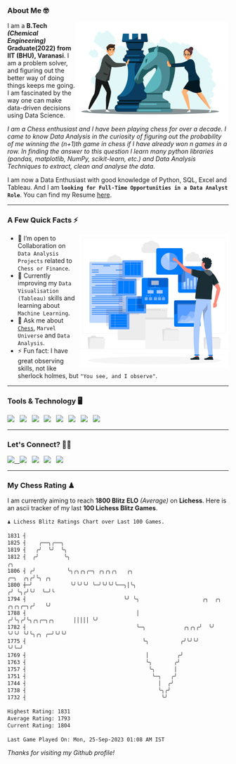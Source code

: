 ### About Me 🤓
<img align="right" alt="Coding" width="350" src="https://github.com/Laxman-Lakhan/Laxman-Lakhan/blob/master/Assets/Chess_Vector.jpg">   

I am a **B.Tech** _**(Chemical Engineering)**_ **Graduate(2022) from IIT (BHU), Varanasi**. I am a problem solver, and figuring out the better way of doing things keeps me going. I am fascinated by the way one can make data-driven decisions using Data Science. 

_I am a Chess enthusiast and I have been playing chess for over a decade. I came to know Data Analysis in the curiosity of figuring out the probability of me winning the (n+1)th game in chess if I have already won n games in a row. In finding the answer to this question I learn many python libraries (pandas, matplotlib, NumPy, scikit-learn, etc.) and Data Analysis Techniques to extract, clean and analyse the data._

I am now a Data Enthusiast with good knowledge of Python, SQL, Excel and Tableau. And I am **`looking for Full-Time Opportunities in a Data Analyst Role`**. You can find my Resume
 [here](https://drive.google.com/file/d/1UIOoogRLj5eGQFQBkuvMmTISZVdl2Ok7/view?usp=sharing).


---

### A Few Quick Facts ⚡️
<img align="right" alt="Coding" width="340" src="https://github.com/Laxman-Lakhan/Laxman-Lakhan/blob/master/Assets/Data_Vector.jpg">   

- 🤝 I’m open to Collaboration on `Data Analysis Projects` related to `Chess or Finance`.
- 📖 Currently improving my `Data Visualisation (Tableau)` skills and learning about `Machine Learning`.
- 💬 Ask me about [`Chess`](https://lichess.org/@/YourKingIsInDanger), `Marvel Universe` and `Data Analysis`.
- ⚡️ Fun fact: I have great observing skills, not like sherlock holmes, but `"You see, and I observe"`.

---
### Tools & Technology 🖥

<img src="https://img.shields.io/badge/Python-white?logo=Python&logoColor=ColorName&style=ShieldStyle" /> &nbsp;
<img src="https://img.shields.io/badge/MySQL-white?logo=MySQL&logoColor=ColorName&style=ShieldStyle" /> &nbsp;
<img src="https://img.shields.io/badge/Tableau-white?logo=Tableau&logoColor=ColorName&style=ShieldStyle" /> &nbsp;
<img src="https://img.shields.io/badge/Excel-white?logo=Microsoft+Excel&logoColor=196F3D&style=ShieldStyle" /> &nbsp;
<img src="https://img.shields.io/badge/Jupyter-white?logo=Jupyter&logoColor=ColorName&style=ShieldStyle" /> &nbsp;
<img src="https://img.shields.io/badge/pandas-white?logo=Pandas&logoColor=000080&style=ShieldStyle" /> &nbsp;
<img src="https://img.shields.io/badge/numpy-white?logo=Numpy&logoColor=85C1E9&style=ShieldStyle" /> &nbsp;
<img src="https://img.shields.io/badge/scikit learn-white?logo=Scikit+Learn&logoColor=ColorName&style=ShieldStyle" /> &nbsp;



---

### Let's Connect? 🫳🏻

<a href="mailto:laxmansingh.lakhan@gmail.com"> <img src="https://img.icons8.com/fluent/48/000000/gmail.png" width="3.5%"/> &nbsp;
[<img src="https://img.icons8.com/color/48/000000/linkedin.png" width="3.5%"/>](https://www.linkedin.com/in/laxman-lakhan/)  &nbsp;
[<img src="https://img.icons8.com/fluent/48/000000/facebook-new.png" width="3.5%"/>](https://www.facebook.com/s.laxmanlakhan/)  &nbsp;
[<img src="https://img.icons8.com/fluent/48/000000/instagram-new.png" width="3.5%"/>](https://www.instagram.com/laxman.lakhan/)  &nbsp;
[<img src="https://img.icons8.com/color/48/000000/twitter.png" width="3.5%"/>](https://twitter.com/laxman__lakhan)  &nbsp;

 ---
  
### My Chess Rating ♟
  
I am currently aiming to reach **1800 Blitz ELO** *(Average)* on **Lichess**. Here is an ascii tracker of my last **100 Lichess Blitz Games**.

  ```
  ♟︎ 𝙻𝚒𝚌𝚑𝚎𝚜𝚜 𝙱𝚕𝚒𝚝𝚣 𝚁𝚊𝚝𝚒𝚗𝚐𝚜 𝙲𝚑𝚊𝚛𝚝 𝚘𝚟𝚎𝚛 𝙻𝚊𝚜𝚝 𝟷00 𝙶𝚊𝚖𝚎𝚜.
  
1831 ┤
1825 ┤    ╭──╮╭──╮
1819 ┤   ╭╯  ╰╯  ╰╮
1812 ┤  ╭╯        ╰╮                                                                               ╭╮
1806 ┤ ╭╯          ╰╮╭╮╭╮╭─╮ ╭╮╭╮╭╮   ╭╮                                                   ╭─╮  ╭╮╭╯╰╮ ╭╮
1800 ┼─╯            ╰╯╰╯╰╯ ╰─╯╰╯╰╯╰──╮│╰╮                                                 ╭╯ ╰╮╭╯╰╯  ╰─╯╰
1794 ┤                               ╰╯ ╰╮                    ╭╮  ╭╮              ╭╮╭╮╭─╮╭╯   ╰╯
1788 ┤                                   │                   ╭╯╰╮╭╯╰╮╭╮╭─╮╭╮      │││││ ╰╯
1782 ┤                                   ╰─╮            ╭╮╭╮╭╯  ╰╯  ╰╯╰╯ ╰╯╰╮╭╮ ╭─╯╰╯╰╯
1775 ┤                                     ╰╮          ╭╯╰╯╰╯               ╰╯╰─╯
1769 ┤                                      │         ╭╯
1763 ┤                                      ╰╮       ╭╯
1757 ┤                                       ╰╮      │
1751 ┤                                        ╰─╮   ╭╯
1744 ┤                                          │  ╭╯
1738 ┤                                          ╰╮╭╯
1732 ┤                                           ╰╯ 

Highest Rating: 1831
Average Rating: 1793
Current Rating: 1804 

Last Game Played On: Mon, 25-Sep-2023 01:08 AM IST
  ```
  
  
*Thanks for visiting my Github profile!*
